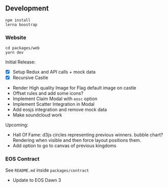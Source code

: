 ## Development
```
npm install
lerna boostrap
```

### Website
```
cd packages/web
yarn dev
```

Initial Release:
* [x] Setup Redux and API calls + mock data
* [x] Recursive Castle
* Render High quality Image for Flag default image on castle
* Offset rules and add some icons?
* Implement Claim Modal with `eosc` option
* Implement Scatter Integration in Modal
* Add eosjs integration and remove mock data
* Make soundcloud work

Upcoming:
* Hall Of Fame: d3js circles representing previous winners. bubble chart? Rendering when visible and then force layout positions them.
* Add option to go to canvas of previous kingdoms

### EOS Contract
See `README.md` inside `packages/contract`
* Update to EOS Dawn 3